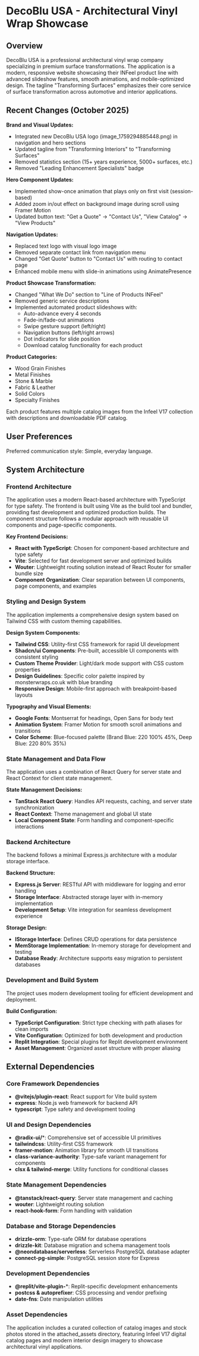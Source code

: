 # DecoBlu USA - Architectural Vinyl Wrap Showcase

## Overview

DecoBlu USA is a professional architectural vinyl wrap company specializing in premium surface transformations. The application is a modern, responsive website showcasing their INFeel product line with advanced slideshow features, smooth animations, and mobile-optimized design. The tagline "Transforming Surfaces" emphasizes their core service of surface transformation across automotive and interior applications.

## Recent Changes (October 2025)

**Brand and Visual Updates:**
- Integrated new DecoBlu USA logo (image_1759294885448.png) in navigation and hero sections
- Updated tagline from "Transforming Interiors" to "Transforming Surfaces"
- Removed statistics section (15+ years experience, 5000+ surfaces, etc.)
- Removed "Leading Enhancement Specialists" badge

**Hero Component Updates:**
- Implemented show-once animation that plays only on first visit (session-based)
- Added zoom in/out effect on background image during scroll using Framer Motion
- Updated button text: "Get a Quote" → "Contact Us", "View Catalog" → "View Products"

**Navigation Updates:**
- Replaced text logo with visual logo image
- Removed separate contact link from navigation menu
- Changed "Get Quote" button to "Contact Us" with routing to contact page
- Enhanced mobile menu with slide-in animations using AnimatePresence

**Product Showcase Transformation:**
- Changed "What We Do" section to "Line of Products INFeel"
- Removed generic service descriptions
- Implemented automated product slideshows with:
  - Auto-advance every 4 seconds
  - Fade-in/fade-out animations
  - Swipe gesture support (left/right)
  - Navigation buttons (left/right arrows)
  - Dot indicators for slide position
  - Download catalog functionality for each product

**Product Categories:**
- Wood Grain Finishes
- Metal Finishes
- Stone & Marble
- Fabric & Leather
- Solid Colors
- Specialty Finishes

Each product features multiple catalog images from the Infeel V17 collection with descriptions and downloadable PDF catalog.

## User Preferences

Preferred communication style: Simple, everyday language.

## System Architecture

### Frontend Architecture
The application uses a modern React-based architecture with TypeScript for type safety. The frontend is built using Vite as the build tool and bundler, providing fast development and optimized production builds. The component structure follows a modular approach with reusable UI components and page-specific components.

**Key Frontend Decisions:**
- **React with TypeScript**: Chosen for component-based architecture and type safety
- **Vite**: Selected for fast development server and optimized builds
- **Wouter**: Lightweight routing solution instead of React Router for smaller bundle size
- **Component Organization**: Clear separation between UI components, page components, and examples

### Styling and Design System
The application implements a comprehensive design system based on Tailwind CSS with custom theming capabilities.

**Design System Components:**
- **Tailwind CSS**: Utility-first CSS framework for rapid UI development
- **Shadcn/ui Components**: Pre-built, accessible UI components with consistent styling
- **Custom Theme Provider**: Light/dark mode support with CSS custom properties
- **Design Guidelines**: Specific color palette inspired by monsterwraps.co.uk with blue branding
- **Responsive Design**: Mobile-first approach with breakpoint-based layouts

**Typography and Visual Elements:**
- **Google Fonts**: Montserrat for headings, Open Sans for body text
- **Animation System**: Framer Motion for smooth scroll animations and transitions
- **Color Scheme**: Blue-focused palette (Brand Blue: 220 100% 45%, Deep Blue: 220 80% 35%)

### State Management and Data Flow
The application uses a combination of React Query for server state and React Context for client state management.

**State Management Decisions:**
- **TanStack React Query**: Handles API requests, caching, and server state synchronization
- **React Context**: Theme management and global UI state
- **Local Component State**: Form handling and component-specific interactions

### Backend Architecture
The backend follows a minimal Express.js architecture with a modular storage interface.

**Backend Structure:**
- **Express.js Server**: RESTful API with middleware for logging and error handling
- **Storage Interface**: Abstracted storage layer with in-memory implementation
- **Development Setup**: Vite integration for seamless development experience

**Storage Design:**
- **IStorage Interface**: Defines CRUD operations for data persistence
- **MemStorage Implementation**: In-memory storage for development and testing
- **Database Ready**: Architecture supports easy migration to persistent databases

### Development and Build System
The project uses modern development tooling for efficient development and deployment.

**Build Configuration:**
- **TypeScript Configuration**: Strict type checking with path aliases for clean imports
- **Vite Configuration**: Optimized for both development and production
- **Replit Integration**: Special plugins for Replit development environment
- **Asset Management**: Organized asset structure with proper aliasing

## External Dependencies

### Core Framework Dependencies
- **@vitejs/plugin-react**: React support for Vite build system
- **express**: Node.js web framework for backend API
- **typescript**: Type safety and development tooling

### UI and Design Dependencies
- **@radix-ui/***: Comprehensive set of accessible UI primitives
- **tailwindcss**: Utility-first CSS framework
- **framer-motion**: Animation library for smooth UI transitions
- **class-variance-authority**: Type-safe variant management for components
- **clsx & tailwind-merge**: Utility functions for conditional classes

### State Management Dependencies
- **@tanstack/react-query**: Server state management and caching
- **wouter**: Lightweight routing solution
- **react-hook-form**: Form handling with validation

### Database and Storage Dependencies
- **drizzle-orm**: Type-safe ORM for database operations
- **drizzle-kit**: Database migration and schema management tools
- **@neondatabase/serverless**: Serverless PostgreSQL database adapter
- **connect-pg-simple**: PostgreSQL session store for Express

### Development Dependencies
- **@replit/vite-plugin-***: Replit-specific development enhancements
- **postcss & autoprefixer**: CSS processing and vendor prefixing
- **date-fns**: Date manipulation utilities

### Asset Dependencies
The application includes a curated collection of catalog images and stock photos stored in the attached_assets directory, featuring Infeel V17 digital catalog pages and modern interior design imagery to showcase architectural vinyl applications.